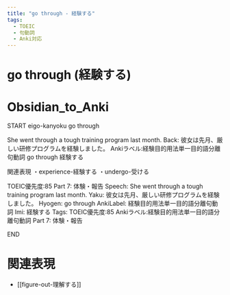 ```yaml
---
title: "go through - 経験する"
tags:
  - TOEIC
  - 句動詞
  - Anki対応
---
```


# go through (経験する)

# Obsidian_to_Anki
START
eigo-kanyoku
go through

She went through a tough training program last month.
Back: 
彼女は先月、厳しい研修プログラムを経験しました。
Ankiラベル:経験目的用法単一目的語分離句動詞
go through
経験する

関連表現
・experience-経験する
・undergo-受ける

TOEIC優先度:85
Part 7: 体験・報告
Speech: She went through a tough training program last month.
Yaku: 彼女は先月、厳しい研修プログラムを経験しました。
Hyogen: go through
AnkiLabel: 経験目的用法単一目的語分離句動詞
Imi: 経験する
Tags: TOEIC優先度:85 Ankiラベル:経験目的用法単一目的語分離句動詞 Part 7: 体験・報告
<!--ID: 1755038902191-->
END

# 関連表現
- [[figure-out-理解する]]

